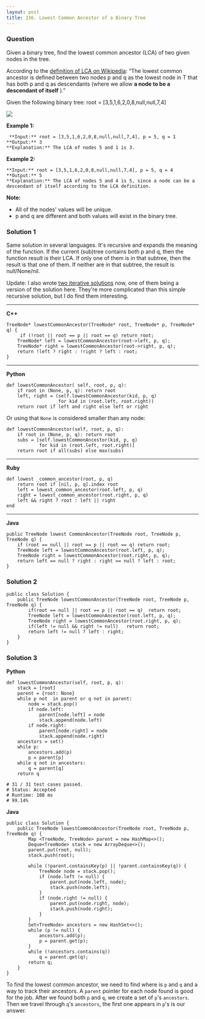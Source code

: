 ```yaml
---
layout: post
title: 236. Lowest Common Ancestor of a Binary Tree
---
```

### Question
Given a binary tree, find the lowest common ancestor (LCA) of two given nodes
in the tree.

According to the [definition of LCA on
Wikipedia](https://en.wikipedia.org/wiki/Lowest_common_ancestor): “The lowest
common ancestor is defined between two nodes p and q as the lowest node in T
that has both p and q as descendants (where we allow **a node to be a
descendant of itself** ).”

Given the following binary tree:  root = [3,5,1,6,2,0,8,null,null,7,4]

![](https://assets.leetcode.com/uploads/2018/12/14/binarytree.png)



 **Example 1:**

    
    
     **Input:** root = [3,5,1,6,2,0,8,null,null,7,4], p = 5, q = 1
    **Output:** 3
    **Explanation:** The LCA of nodes 5 and 1 is 3.
    

**Example 2:**

    
    
    **Input:** root = [3,5,1,6,2,0,8,null,null,7,4], p = 5, q = 4
    **Output:** 5
    **Explanation:** The LCA of nodes 5 and 4 is 5, since a node can be a descendant of itself according to the LCA definition.
    



 **Note:**

  * All of the nodes' values will be unique.
  * p and q are different and both values will exist in the binary tree.

### Solution 1
Same solution in several languages. It's recursive and expands the meaning of
the function. If the current (sub)tree contains both p and q, then the
function result is their LCA. If only one of them is in that subtree, then the
result is that one of them. If neither are in that subtree, the result is
null/None/nil.

Update: I also wrote [two iterative
solutions](https://leetcode.com/discuss/45603/iterative-solution) now, one of
them being a version of the solution here. They're more complicated than this
simple recursive solution, but I do find them interesting.

* * *

 **C++**

    
    
    TreeNode* lowestCommonAncestor(TreeNode* root, TreeNode* p, TreeNode* q) {
         if (!root || root == p || root == q) return root;
        TreeNode* left = lowestCommonAncestor(root->left, p, q);
        TreeNode* right = lowestCommonAncestor(root->right, p, q);
        return !left ? right : !right ? left : root;
    }
    

* * *

**Python**

    
    
    def lowestCommonAncestor( self, root, p, q):
        if root in (None, p, q): return root
        left, right = (self.lowestCommonAncestor(kid, p, q)
                       for kid in (root.left, root.right))
        return root if left and right else left or right
    

Or using that `None` is considered smaller than any node:

    
    
    def lowestCommonAncestor(self, root, p, q):
        if root in (None, p, q): return root
        subs = [self.lowestCommonAncestor(kid, p, q)
                for kid in (root.left, root.right)]
        return root if all(subs) else max(subs)
    

* * *

**Ruby**

    
    
    def lowest _common_ancestor(root, p, q)
        return root if [nil, p, q].index root
        left = lowest_common_ancestor(root.left, p, q)
        right = lowest_common_ancestor(root.right, p, q)
        left && right ? root : left || right
    end
    

* * *

**Java**

    
    
    public TreeNode lowest CommonAncestor(TreeNode root, TreeNode p, TreeNode q) {
        if (root == null || root == p || root == q) return root;
        TreeNode left = lowestCommonAncestor(root.left, p, q);
        TreeNode right = lowestCommonAncestor(root.right, p, q);
        return left == null ? right : right == null ? left : root;
    }


### Solution 2
    
    
    public class Solution {
        public TreeNode lowestCommonAncestor(TreeNode root, TreeNode p, TreeNode q) {
            if(root == null || root == p || root == q)  return root;
            TreeNode left = lowestCommonAncestor(root.left, p, q);
            TreeNode right = lowestCommonAncestor(root.right, p, q);
            if(left != null && right != null)   return root;
            return left != null ? left : right;
        }
    }


### Solution 3
 **Python**

    
    
    def lowestCommonAncestor(self, root, p, q):
        stack = [root]
        parent = {root: None}
        while p not  in parent or q not in parent:
            node = stack.pop()
            if node.left:
                parent[node.left] = node
                stack.append(node.left)
            if node.right:
                parent[node.right] = node
                stack.append(node.right)
        ancestors = set()
        while p:
            ancestors.add(p)
            p = parent[p]
        while q not in ancestors:
            q = parent[q]
        return q
    
    # 31 / 31 test cases passed.
    # Status: Accepted
    # Runtime: 108 ms
    # 99.14%
    

**Java**

    
    
    public class Solution {
        public TreeNode lowestCommonAncestor(TreeNode root, TreeNode p, TreeNode q) {
            Map <TreeNode, TreeNode> parent = new HashMap<>();
            Deque<TreeNode> stack = new ArrayDeque<>();
            parent.put(root, null);
            stack.push(root);
    
            while (!parent.containsKey(p) || !parent.containsKey(q)) {
                TreeNode node = stack.pop();
                if (node.left != null) {
                    parent.put(node.left, node);
                    stack.push(node.left);
                }
                if (node.right != null) {
                    parent.put(node.right, node);
                    stack.push(node.right);
                }
            }
            Set<TreeNode> ancestors = new HashSet<>();
            while (p != null) {
                ancestors.add(p);
                p = parent.get(p);
            }
            while (!ancestors.contains(q))
                q = parent.get(q);
            return q;
        }
    }
    

To find the lowest common ancestor, we need to find where is `p` and `q` and a
way to track their ancestors. A `parent` pointer for each node found is good
for the job. After we found both `p` and `q`, we create a set of `p`'s
`ancestors`. Then we travel through `q`'s `ancestors`, the first one appears
in `p`'s is our answer.




